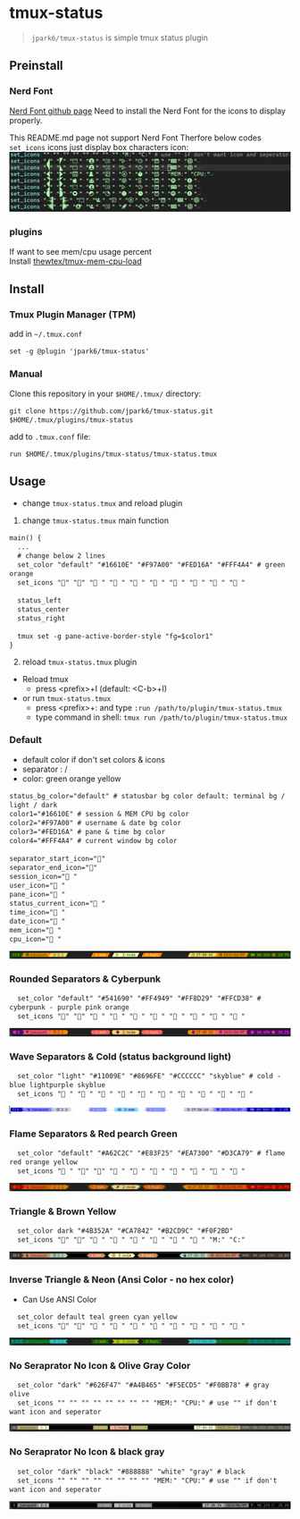 # tmux-status

> `jpark6/tmux-status` is simple tmux status plugin

## Preinstall
### Nerd Font
[Nerd Font github page](https://github.com/ryanoasis/nerd-fonts)
Need to install the Nerd Font for the icons to display properly.

This README.md page not support Nerd Font
Therfore below codes `set_icons` icons just display box characters
icon:
![./images/icon_characters.png](./images/icon_characters.png)

### plugins
If want to see mem/cpu usage percent  
Install [thewtex/tmux-mem-cpu-load](https://github.com/thewtex/tmux-mem-cpu-load)

## Install
### Tmux Plugin Manager (TPM)

add in `~/.tmux.conf`
```shell
set -g @plugin 'jpark6/tmux-status'
```

### Manual
Clone this repository in your `$HOME/.tmux/` directory:

```shell
git clone https://github.com/jpark6/tmux-status.git $HOME/.tmux/plugins/tmux-status
```

add to  `.tmux.conf` file:

```shell
run $HOME/.tmux/plugins/tmux-status/tmux-status.tmux
```

## Usage
- change `tmux-status.tmux` and reload plugin
1. change `tmux-status.tmux` main function
```shell
main() {
  ...
  # change below 2 lines
  set_color "default" "#16610E" "#F97A00" "#FED16A" "#FFF4A4" # green orange
  set_icons "" "" " " " " " " " " " " "󰸗 " " " " "

  status_left
  status_center
  status_right

  tmux set -g pane-active-border-style "fg=$color1"
}

```
2. reload `tmux-status.tmux` plugin
  - Reload tmux
    - press \<prefix\>+I (default: \<C-b\>+I)
  - or run `tmux-status.tmux`
    - press \<prefix>+: and type `:run /path/to/plugin/tmux-status.tmux`
    - type command in shell: `tmux run /path/to/plugin/tmux-status.tmux`

### Default 
- default color if don't set colors & icons
- separator : /
- color: green orange yellow
```shell
status_bg_color="default" # statusbar bg color default: terminal bg / light / dark
color1="#16610E" # session & MEM CPU bg color
color2="#F97A00" # username & date bg color
color3="#FED16A" # pane & time bg color
color4="#FFF4A4" # current window bg color

separator_start_icon=""
separator_end_icon=""
session_icon=" "
user_icon=" "
pane_icon=" "
status_current_icon=" "
time_icon=" "
date_icon="󰸗 "
mem_icon=" "
cpu_icon=" "
```
![./images/default.png](./images/default.png)

### Rounded Separators & Cyberpunk
```shell
  set_color "default" "#541690" "#FF4949" "#FF8D29" "#FFCD38" # cyberpunk - purple pink orange
  set_icons "" "" "󰥱 " "󰙄 " "󰪟 " "󰀨 " "󱑁 " "󰸗 " "󰰐 " "󰯲 "
```
![./images/round-cyberpunk.png](./images/round-cyberpunk.png)

### Wave Separators & Cold (status background light)
```shell
  set_color "light" "#11009E" "#8696FE" "#CCCCCC" "skyblue" # cold - blue lightpurple skyblue
  set_icons " " " " " " "󰙊 " "󰠡 " " " " " "󰸗 " " " " "
```
![./images/wave-cold.png](./images/wave-cold.png)

### Flame Separators & Red pearch Green
```shell
  set_color "default" "#A62C2C" "#E83F25" "#EA7300" "#D3CA79" # flame red orange yellow 
  set_icons " " "" "󱠇" "󰙊 " " " "󱓞 " "󰚱 " "󰸗 " " " " "
```
![./images/flame-red.png](./images/flame-red.png)

### Triangle & Brown Yellow
```shell
  set_color dark "#4B352A" "#CA7842" "#B2CD9C" "#F0F2BD"
  set_icons "" "" "󱃸 " " " "󱪳 " " " "󱎫 " "󰸘 " "M:" "C:"
```
![/images/triangle-brown.png](./images/triangle-brown.png)

### Inverse Triangle & Neon (Ansi Color - no hex color)
- Can Use ANSI Color
```shell
  set_color default teal green cyan yellow
  set_icons "" "" " " "󱚟 " "󰠡 " "󰣉 " "󱦟 " "󰸗 " "󰰐 " "󰯲 "
```
![/images/inversetriangle-neon.png](./images/inversetriangle-neon.png)

### No Seraprator No Icon & Olive Gray Color
```shell
  set_color "dark" "#626F47" "#A4B465" "#F5ECD5" "#F0BB78" # gray olive
  set_icons "" "" "" "" "" "" "" "" "MEM:" "CPU:" # use "" if don't want icon and seperator
```

![./images/noseparator-noicon-grayolive.png](./images/noseparator-noicon-grayolive.png)

### No Seraprator No Icon & black gray
```shell
  set_color "dark" "black" "#888888" "white" "gray" # black
  set_icons "" "" "" "" "" "" "" "" "MEM:" "CPU:" # use "" if don't want icon and seperator
```

![./images/noseparator-noicon-blackgray.png](./images/noseparator-noicon-blackgray.png)

